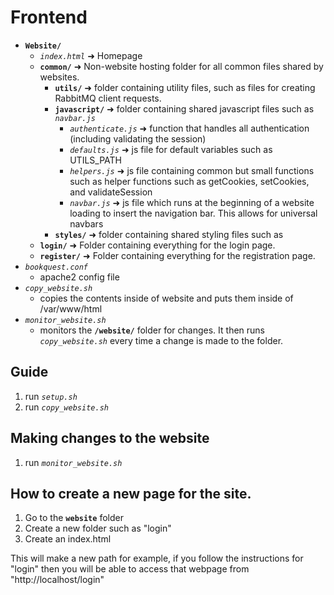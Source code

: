 # Frontend

* **`Website/`**
  * *`index.html`* ➜ Homepage
  * **`common/`** ➜ Non-website hosting folder for all common files shared by websites.
    * **`utils/`** ➜ folder containing utility files, such as files for creating RabbitMQ client requests.
    * **`javascript/`** ➜ folder containing shared javascript files such as  *`navbar.js`*
      * *`authenticate.js`* ➜ function that handles all authentication (including validating the session)
      * *`defaults.js`* ➜ js file for default variables such as UTILS_PATH
      * *`helpers.js`* ➜ js file containing common but small functions such as helper functions such as getCookies, setCookies, and validateSession 
      * *`navbar.js`* ➜ js file which runs at the beginning of a website loading to insert the navigation bar. This allows for universal navbars
    * **`styles/`** ➜ folder containing shared styling files such as
  * **`login/`** ➜ Folder containing everything for the login page.
  * **`register/`** ➜ Folder containing everything for the registration page.
* *`bookquest.conf`*
  * apache2 config file
* *`copy_website.sh`*
  * copies the contents inside of website and puts them inside of /var/www/html
* *`monitor_website.sh`*
  * monitors the **`/website/`** folder for changes. It then runs *`copy_website.sh`* every time a change is made to the folder.


## Guide

1. run *`setup.sh`*
2. run *`copy_website.sh`*

## Making changes to the website

1. run *`monitor_website.sh`*


## How to create a new page for the site.

1. Go to the **`website`** folder
2. Create a new folder such as "login"
3. Create an index.html

This will make a new path for example, if you follow the instructions for "login" then you will be able to access that webpage from "http://localhost/login"